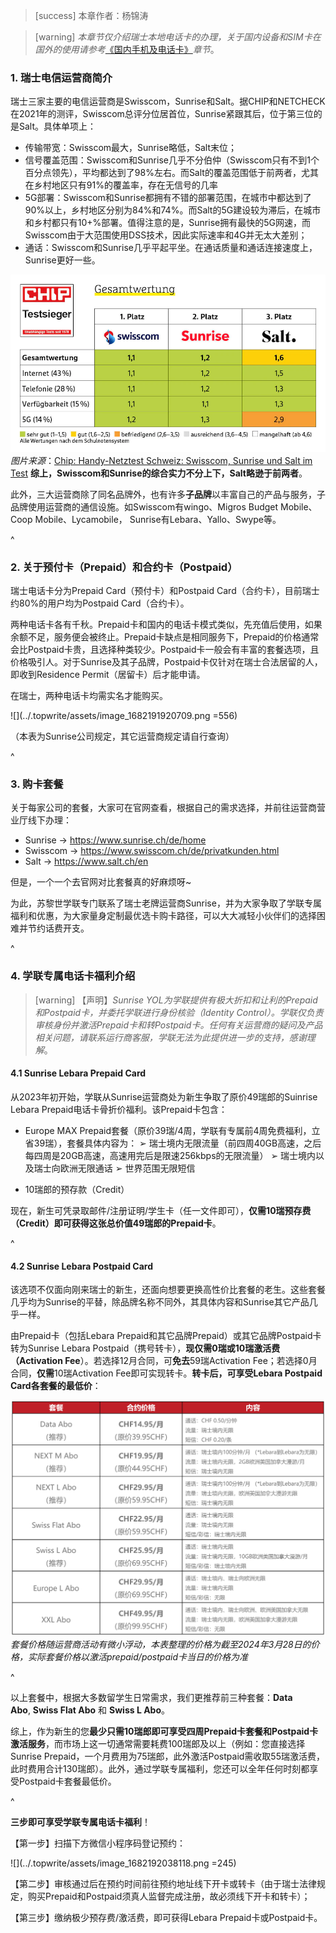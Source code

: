 > [success] 本章作者：杨锦涛

> [warning] *本章节仅介绍瑞士本地电话卡的办理，关于国内设备和SIM卡在国外的使用请参考*[《国内手机及电话卡》](../preparation/sim-card_cn.md)*章节*。

### **1. 瑞士电信运营商简介**

瑞士三家主要的电信运营商是Swisscom，Sunrise和Salt。据CHIP和NETCHECK在2021年的测评，Swisscom总评分位居首位，Sunrise紧跟其后，位于第三位的是Salt。具体单项上：

* 传输带宽：Swisscom最大，Sunrise略低，Salt末位；
* 信号覆盖范围：Swisscom和Sunrise几乎不分伯仲（Swisscom只有不到1个百分点领先），平均都达到了98%左右。而Salt的覆盖范围低于前两者，尤其在乡村地区只有91%的覆盖率，存在无信号的几率
* 5G部署：Swisscom和Sunrise都拥有不错的部署范围，在城市中都达到了90%以上，乡村地区分别为84%和74%。而Salt的5G建设较为滞后，在城市和乡村都只有10+%部署。值得注意的是，Sunrise拥有最快的5G网速，而Swisscom由于大范围使用DSS技术，因此实际速率和4G并无太大差别；
* 通话：Swisscom和Sunrise几乎平起平坐。在通话质量和通话连接速度上，Sunrise更好一些。

![](../.topwrite/assets/image_1682191526512.png)
*图片来源*：[Chip: Handy-Netztest Schweiz: Swisscom, Sunrise und Salt im Test](https://www.chip.de/artikel/Handy-Netztest-Schweiz-Swisscom-Sunrise-und-Salt-im-Test_184173323.html)
**综上，Swisscom和Sunrise的综合实力不分上下，Salt略逊于前两者**。

此外，三大运营商除了同名品牌外，也有许多**子品牌**以丰富自己的产品与服务，子品牌使用运营商的通信设施。如Swisscom有wingo、Migros Budget Mobile、Coop Mobile、Lycamobile， Sunrise有Lebara、Yallo、Swype等。

^

### **2. 关于预付卡（Prepaid）和合约卡（Postpaid**）

瑞士电话卡分为Prepaid Card（预付卡）和Postpaid Card（合约卡），目前瑞士约80%的用户均为Postpaid Card（合约卡）。

两种电话卡各有千秋。Prepaid卡和国内的电话卡模式类似，先充值后使用，如果余额不足，服务便会被终止。Prepaid卡缺点是相同服务下，Prepaid的价格通常会比Postpaid卡贵，且选择种类较少。Postpaid卡一般会有丰富的套餐选项，且价格吸引人。对于Sunrise及其子品牌，Postpaid卡仅针对在瑞士合法居留的人，即收到Residence Permit（居留卡）后才能申请。

在瑞士，两种电话卡均需实名才能购买。

![](../.topwrite/assets/image_1682191920709.png =556)

（本表为Sunrise公司规定，其它运营商规定请自行查询）

^

### **3. 购卡套餐**

关于每家公司的套餐，大家可在官网查看，根据自己的需求选择，并前往运营商营业厅线下办理：

* Sunrise → <https://www.sunrise.ch/de/home>
* Swisscom → <https://www.swisscom.ch/de/privatkunden.html>
* Salt → <https://www.salt.ch/en>

但是，一个一个去官网对比套餐真的好麻烦呀\~

为此，苏黎世学联专门联系了瑞士老牌运营商Sunrise，并为大家争取了学联专属福利和优惠，为大家量身定制最优选卡购卡路径，可以大大减轻小伙伴们的选择困难并节约话费开支。

^

### **4. 学联专属电话卡福利介绍**

> [warning] 【声明】*Sunrise YOL为学联提供有极大折扣和让利的Prepaid和Postpaid卡，并委托学联进行身份核验（Identity Control）。学联仅负责审核身份并激活Prepaid卡和转Postpaid卡。任何有关运营商的疑问及产品相关问题，请联系运行商客服，学联无法为此提供进一步的支持，感谢理解*。

#### **4.1 Sunrise Lebara Prepaid Card**

从2023年初开始，学联从Sunrise运营商处为新生争取了原价49瑞郎的Suinrise Lebara Prepaid电话卡骨折价福利。该Prepaid卡包含：

* Europe MAX Prepaid套餐（原价39瑞/4周，学联有专属前4周免费福利，立省39瑞），套餐具体内容为：
  ➢ 瑞士境内无限流量（前四周40GB高速，之后每四周是20GB高速，高速用完后是限速256kbps的无限流量）
  ➢ 瑞士境内以及瑞士向欧洲无限通话
  ➢ 世界范围无限短信

* 10瑞郎的预存款（Credit）

现在，新生可凭录取邮件/注册证明/学生卡（任一文件即可），**仅需10瑞预存费（Credit）即可获得这张总价值49瑞郎的Prepaid卡**。

^

#### **4.2 Sunrise Lebara Postpaid Card**

该选项不仅面向刚来瑞士的新生，还面向想要更换高性价比套餐的老生。这些套餐几乎均为Sunrise的平替，除品牌名称不同外，其具体内容和Sunrise其它产品几乎一样。

由Prepaid卡（包括Lebara Prepaid和其它品牌Prepaid）或其它品牌Postpaid卡转为Sunrise Lebara Postpaid（携号转卡），**现仅需0瑞或10瑞激活费（Activation Fee**）。若选择12月合同，可**免去**59瑞Activation Fee；若选择0月合同，**仅需**10瑞Activation Fee即可实现转卡。**转卡后，可享受Lebara Postpaid Card各套餐的最低价**：

![](../.topwrite/assets/d11d34660ba54422cad798a0668bb6ab.PNG)
*套餐价格随运营商活动有微小浮动，本表整理的价格为截至2024年3月28日的价格，实际套餐价格以激活prepaid/postpaid卡当日的价格为准*

^

以上套餐中，根据大多数留学生日常需求，我们更推荐前三种套餐：**Data Abo**, **Swiss Flat Abo** 和 **Swiss L Abo**。

综上，作为新生的您**最少只需10瑞郎即可享受四周Prepaid卡套餐和Postpaid卡激活服务**，而市场上这一切通常需要耗费100瑞郎及以上（例如：您直接选择Sunrise Prepaid，一个月费用为75瑞郎，此外激活Postpaid需收取55瑞激活费，此时费用合计130瑞郎）。此外，通过学联专属福利，您还可以全年任何时刻都享受Postpaid卡套餐最低价。

^

**三步即可享受学联专属电话卡福利**！

【第一步】扫描下方微信小程序码登记预约：

![](../.topwrite/assets/image_1682192038118.png =245)

【第二步】审核通过后在预约时间前往预约地址线下开卡或转卡（由于瑞士法律规定，购买Prepaid和Postpaid须真人监督完成注册，故必须线下开卡和转卡）；

【第三步】缴纳极少预存费/激活费，即可获得Lebara Prepaid卡或Postpaid卡。
